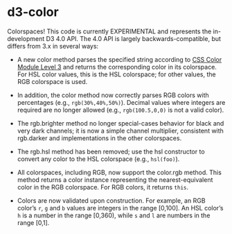 # d3-color

Colorspaces! This code is currently EXPERIMENTAL and represents the in-development D3 4.0 API. The 4.0 API is largely backwards-compatible, but differs from 3.x in several ways:

* A new color method parses the specified string according to [CSS Color Module Level 3](http://www.w3.org/TR/css3-color/#colorunits) and returns the corresponding color in its colorspace. For HSL color values, this is the HSL colorspace; for other values, the RGB colorspace is used.

* In addition, the color method now correctly parses RGB colors with percentages (e.g., `rgb(30%,40%,50%)`). Decimal values where integers are required are no longer allowed (e.g., `rgb(100.5,0,0)` is not a valid color).

* The rgb.brighter method no longer special-cases behavior for black and very dark channels; it is now a simple channel multiplier, consistent with rgb.darker and implementations in the other colorspaces.

* The rgb.hsl method has been removed; use the hsl constructor to convert any color to the HSL colorspace (e.g., `hsl(foo)`).

* All colorspaces, including RGB, now support the color.rgb method. This method returns a color instance representing the nearest-equivalent color in the RGB colorspace. For RGB colors, it returns `this`.

* Colors are now validated upon construction. For example, an RGB color’s `r`, `g` and `b` values are integers in the range [0,100]. An HSL color’s `h` is a number in the range [0,360), while `s` and `l` are numbers in the range [0,1].
